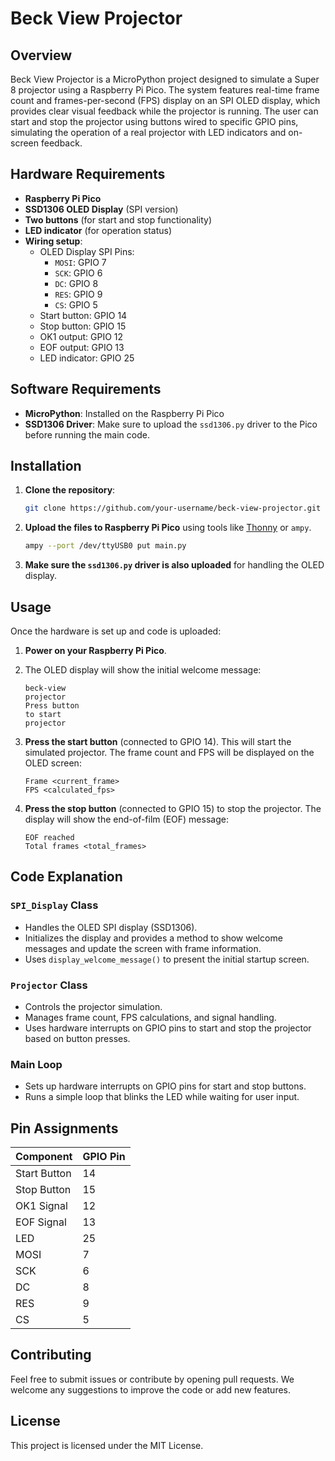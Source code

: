 # Beck View Projector

## Overview

Beck View Projector is a MicroPython project designed to simulate a Super 8 projector using a Raspberry Pi Pico. The system features real-time frame count and frames-per-second (FPS) display on an SPI OLED display, which provides clear visual feedback while the projector is running. The user can start and stop the projector using buttons wired to specific GPIO pins, simulating the operation of a real projector with LED indicators and on-screen feedback.

## Hardware Requirements

- **Raspberry Pi Pico**
- **SSD1306 OLED Display** (SPI version)
- **Two buttons** (for start and stop functionality)
- **LED indicator** (for operation status)
- **Wiring setup**:
    - OLED Display SPI Pins:
        - `MOSI`: GPIO 7
        - `SCK`: GPIO 6
        - `DC`: GPIO 8
        - `RES`: GPIO 9
        - `CS`: GPIO 5
    - Start button: GPIO 14
    - Stop button: GPIO 15
    - OK1 output: GPIO 12
    - EOF output: GPIO 13
    - LED indicator: GPIO 25

## Software Requirements

- **MicroPython**: Installed on the Raspberry Pi Pico
- **SSD1306 Driver**: Make sure to upload the `ssd1306.py` driver to the Pico before running the main code.

## Installation

1. **Clone the repository**:

   ```bash
   git clone https://github.com/your-username/beck-view-projector.git
   ```

2. **Upload the files to Raspberry Pi Pico** using tools like [Thonny](https://thonny.org/) or `ampy`.

   ```bash
   ampy --port /dev/ttyUSB0 put main.py
   ```

3. **Make sure the `ssd1306.py` driver is also uploaded** for handling the OLED display.

## Usage

Once the hardware is set up and code is uploaded:

1. **Power on your Raspberry Pi Pico**.
2. The OLED display will show the initial welcome message:

    ```
    beck-view
    projector
    Press button
    to start
    projector
    ```

3. **Press the start button** (connected to GPIO 14). This will start the simulated projector. The frame count and FPS will be displayed on the OLED screen:

    ```
    Frame <current_frame>
    FPS <calculated_fps>
    ```

4. **Press the stop button** (connected to GPIO 15) to stop the projector. The display will show the end-of-film (EOF) message:

    ```
    EOF reached
    Total frames <total_frames>
    ```

## Code Explanation

### `SPI_Display` Class

- Handles the OLED SPI display (SSD1306).
- Initializes the display and provides a method to show welcome messages and update the screen with frame information.
- Uses `display_welcome_message()` to present the initial startup screen.

### `Projector` Class

- Controls the projector simulation.
- Manages frame count, FPS calculations, and signal handling.
- Uses hardware interrupts on GPIO pins to start and stop the projector based on button presses.

### Main Loop

- Sets up hardware interrupts on GPIO pins for start and stop buttons.
- Runs a simple loop that blinks the LED while waiting for user input.

## Pin Assignments

| Component    | GPIO Pin |
|--------------|----------|
| Start Button | 14       |
| Stop Button  | 15       |
| OK1 Signal   | 12       |
| EOF Signal   | 13       |
| LED          | 25       |
| MOSI         | 7        |
| SCK          | 6        |
| DC           | 8        |
| RES          | 9        |
| CS           | 5        |

## Contributing

Feel free to submit issues or contribute by opening pull requests. We welcome any suggestions to improve the code or add new features.

## License

This project is licensed under the MIT License.

